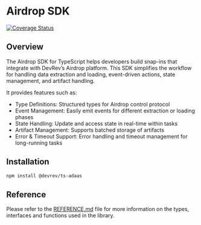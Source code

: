 # Airdrop SDK

[![Coverage Status](https://coveralls.io/repos/github/devrev/adaas-sdk/badge.svg?branch=main&t=s4Otlm)](https://coveralls.io/github/devrev/adaas-sdk?branch=main)

## Overview

The Airdrop SDK for TypeScript helps developers build snap-ins that integrate with DevRev’s Airdrop platform. 
This SDK simplifies the workflow for handling data extraction and loading, event-driven actions, state management, and artifact handling.

It provides features such as:

- Type Definitions: Structured types for Airdrop control protocol
- Event Management: Easily emit events for different extraction or loading phases
- State Handling: Update and access state in real-time within tasks
- Artifact Management: Supports batched storage of artifacts
- Error & Timeout Support: Error handling and timeout management for long-running tasks

## Installation

```bash
npm install @devrev/ts-adaas
```

## Reference

Please refer to the [REFERENCE.md](./REFERENCE.md) file for more information on the types, interfaces and functions used in the library.
